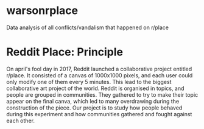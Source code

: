 # warsonrplace
Data analysis of all conflicts/vandalism that happened on r/place


# Reddit Place: Principle

On april's fool day in 2017, Reddit launched a collaborative project entitled r/place. It consisted of a canvas of 1000x1000 pixels, and each user could only modify one of them every 5 minutes. This lead to the biggest collaborative art project of the world. 
Reddit is organised in topics, and people are grouped in communities. They gathered to try to make their topic appear on the final canva, which led to many overdrawing during the construction of the piece. Our project is to study how people behaved during this experiment and how communities gathered and fought against each other.

